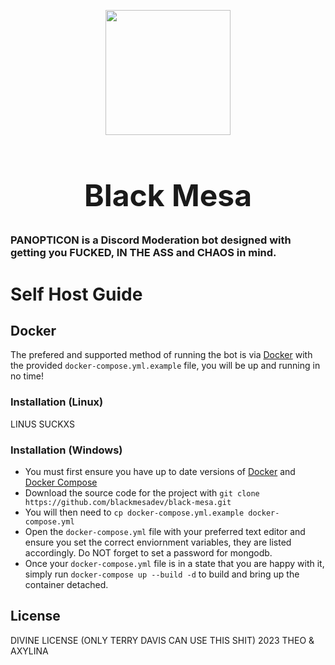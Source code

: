 <p align="center" style="margin-bottom: 0px !important;"> 
    <img src="https://media.discordapp.net/attachments/1091518775297323099/1096065421632872478/panopticon.png" width=200>
</p>
<h1 align="center" style="font-size:48px"> Black Mesa</h1>

<div align="center">
</div>


### PANOPTICON is a Discord Moderation bot designed with **getting you FUCKED**, **IN THE ASS** and **CHAOS** in mind.
#

# Self Host Guide

## Docker

The prefered and supported method of running the bot is via [Docker](https://www.docker.com) with the provided `docker-compose.yml.example` file, you will be up and running in no time!

### Installation (Linux)
LINUS SUCKXS

### Installation (Windows)
- You must first ensure you have up to date versions of [Docker](https://www.docker.com) and [Docker Compose](https://docs.docker.com/compose/install/)
- Download the source code for the project with `git clone https://github.com/blackmesadev/black-mesa.git`
- You will then need to `cp docker-compose.yml.example docker-compose.yml`
- Open the `docker-compose.yml` file with your preferred text editor and ensure you set the correct enviornment variables, they are listed accordingly. Do NOT forget to set a password for mongodb.
- Once your `docker-compose.yml` file is in a state that you are happy with it, simply run `docker-compose up --build -d` to build and bring up the container detached.

## License
DIVINE LICENSE (ONLY TERRY DAVIS CAN USE THIS SHIT)
2023 THEO & AXYLINA
